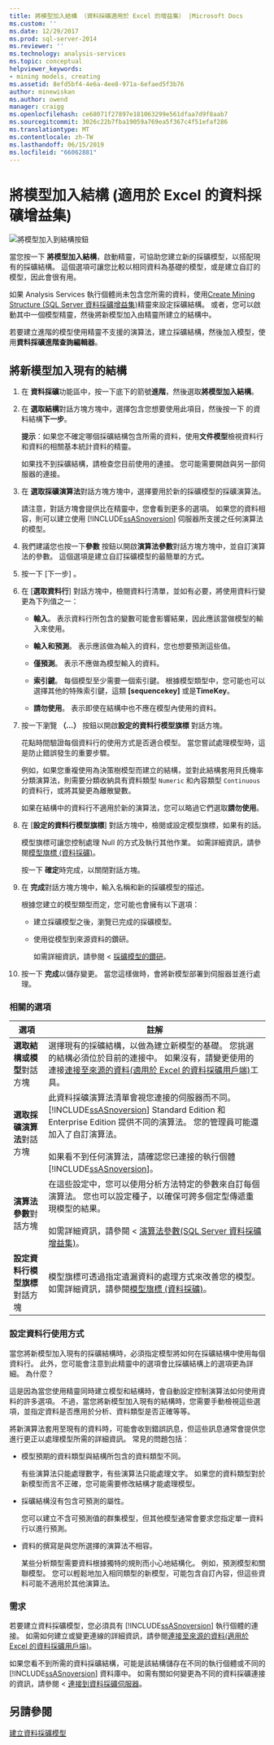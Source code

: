 ```yaml
---
title: 將模型加入結構 （資料採礦適用於 Excel 的增益集） |Microsoft Docs
ms.custom: ''
ms.date: 12/29/2017
ms.prod: sql-server-2014
ms.reviewer: ''
ms.technology: analysis-services
ms.topic: conceptual
helpviewer_keywords:
- mining models, creating
ms.assetid: 8efd5bf4-4e6a-4ee8-971a-6efaed5f3b76
author: minewiskan
ms.author: owend
manager: craigg
ms.openlocfilehash: ce68071f27897e181063299e561dfaa7d9f8aab7
ms.sourcegitcommit: 3026c22b7fba19059a769ea5f367c4f51efaf286
ms.translationtype: MT
ms.contentlocale: zh-TW
ms.lasthandoff: 06/15/2019
ms.locfileid: "66062881"
---
```

# <a name="add-model-to-structure-data-mining-add-ins-for-excel"></a>將模型加入結構 (適用於 Excel 的資料採礦增益集)
  ![將模型加入到結構按鈕](media/dmc-addmodel.gif "將模型加入結構 按鈕")  
  
 當您按一下 **將模型加入結構**，啟動精靈，可協助您建立新的採礦模型，以搭配現有的採礦結構。 這個選項可讓您比較以相同資料為基礎的模型，或是建立自訂的模型，因此會很有用。  
  
 如果 Analysis Services 執行個體尚未包含您所需的資料，使用[Create Mining Structure &#40;SQL Server 資料採礦增益集&#41;](create-mining-structure-sql-server-data-mining-add-ins.md)精靈來設定採礦結構。 或者，您可以啟動其中一個模型精靈，然後將新模型加入由精靈所建立的結構中。  
  
 若要建立進階的模型使用精靈不支援的演算法，建立採礦結構，然後加入模型，使用**資料採礦進階查詢編輯器**。  
  
## <a name="add-a-new-model-to-an-existing-structure"></a>將新模型加入現有的結構  
  
1.  在 **資料採礦**功能區中，按一下底下的箭號**進階**，然後選取**將模型加入結構**。  
  
2.  在 **選取結構**對話方塊方塊中，選擇包含您想要使用此項目，然後按一下 的資料結構**下一步**。  
  
     **提示**：如果您不確定哪個採礦結構包含所需的資料，使用**文件模型**檢視資料行和資料的相關基本統計資料的精靈。  
  
     如果找不到採礦結構，請檢查您目前使用的連接。 您可能需要開啟與另一部伺服器的連接。  
  
3.  在 **選取採礦演算法**對話方塊方塊中，選擇要用於新的採礦模型的採礦演算法。  
  
     請注意，對話方塊會提供比在精靈中，您會看到更多的選項。 如果您的資料相容，則可以建立使用 [!INCLUDE[ssASnoversion](../includes/ssasnoversion-md.md)] 伺服器所支援之任何演算法的模型。  
  
4.  我們建議您也按一下**參數** 按鈕以開啟**演算法參數**對話方塊方塊中，並自訂演算法的參數。 這個選項是建立自訂採礦模型的最簡單的方式。  
  
5.  按一下 [下一步]  。  
  
6.  在 [**選取資料行**] 對話方塊中，檢閱資料行清單，並如有必要，將使用資料行變更為下列值之一：  
  
    -   **輸入**。 表示資料行所包含的變數可能會影響結果，因此應該當做模型的輸入來使用。  
  
    -   **輸入和預測**。 表示應該做為輸入的資料，您也想要預測這些值。  
  
    -   **僅預測**。 表示不應做為模型輸入的資料。  
  
    -   **索引鍵**。 每個模型至少需要一個索引鍵。 根據模型類型中，您可能也可以選擇其他的特殊索引鍵，這類 **[sequencekey]** 或是**TimeKey**。  
  
    -   **請勿使用**。 表示即使在結構中也不應在模型內使用的資料。  
  
7.  按一下瀏覽 **（...）**  按鈕以開啟**設定的資料行模型旗標** 對話方塊。  
  
     花點時間驗證每個資料行的使用方式是否適合模型。 當您嘗試處理模型時，這是防止錯誤發生的重要步驟。  
  
     例如，如果您重複使用為決策樹模型而建立的結構，並對此結構套用貝氏機率分類演算法，則需要分類收納具有資料類型 `Numeric` 和內容類型 `Continuous` 的資料行，或將其變更為離散變數。  
  
     如果在結構中的資料行不適用於新的演算法，您可以略過它們選取**請勿使用**。  
  
8.  在 [**設定的資料行模型旗標**] 對話方塊中，檢閱或設定模型旗標，如果有的話。  
  
     模型旗標可讓您控制處理 Null 的方式及執行其他作業。 如需詳細資訊，請參閱[模型旗標 &#40;資料採礦&#41;](data-mining/modeling-flags-data-mining.md)。  
  
     按一下 **確定**時完成，以關閉對話方塊。  
  
9. 在 **完成**對話方塊方塊中，輸入名稱和新的採礦模型的描述。  
  
     根據您建立的模型類型而定，您可能也會擁有以下選項：  
  
    -   建立採礦模型之後，瀏覽已完成的採礦模型。  
  
    -   使用從模型到來源資料的鑽研。  
  
         如需詳細資訊，請參閱 <<c0> [ 採礦模型的鑽研](data-mining/drillthrough-on-mining-models.md)。  
  
10. 按一下 **完成**以儲存變更。 當您這樣做時，會將新模型部署到伺服器並進行處理。  
  
### <a name="related-options"></a>相關的選項  
  
|選項|註解|  
|------------|--------------|  
|**選取結構或模型**對話方塊|選擇現有的採礦結構，以做為建立新模型的基礎。  您挑選的結構必須位於目前的連接中。 如果沒有，請變更使用的連接[連接至來源的資料&#40;適用於 Excel 的資料採礦用戶端&#41;](connect-to-source-data-data-mining-client-for-excel.md)工具。|  
|**選取採礦演算法**對話方塊|此資料採礦演算法清單會視您連接的伺服器而不同。 [!INCLUDE[ssASnoversion](../includes/ssasnoversion-md.md)] Standard Edition 和 Enterprise Edition 提供不同的演算法。 您的管理員可能還加入了自訂演算法。<br /><br /> 如果看不到任何演算法，請確認您已連接的執行個體[!INCLUDE[ssASnoversion](../includes/ssasnoversion-md.md)]。|  
|**演算法參數**對話方塊|在這些設定中，您可以使用分析方法特定的參數來自訂每個演算法。 您也可以設定種子，以確保可跨多個定型傳遞重現模型的結果。<br /><br /> 如需詳細資訊，請參閱 <<c0> [ 演算法參數&#40;SQL Server 資料採礦增益集&#41;](algorithm-parameters-sql-server-data-mining-add-ins.md)。</c0>|  
|**設定資料行模型旗標**對話方塊|模型旗標可透過指定遺漏資料的處理方式來改善您的模型。 如需詳細資訊，請參閱[模型旗標 &#40;資料採礦&#41;](data-mining/modeling-flags-data-mining.md)。|  
  
###  <a name="Bkmk_mdlcolumn"></a> 設定資料行使用方式  
 當您將新模型加入現有的採礦結構時，必須指定模型將如何在採礦結構中使用每個資料行。 此外，您可能會注意到此精靈中的選項會比採礦結構上的選項更為詳細。 為什麼？  
  
 這是因為當您使用精靈同時建立模型和結構時，會自動設定控制演算法如何使用資料的許多選項。 不過，當您將新模型加入現有的結構時，您需要手動檢視這些選項，並指定資料是否應用於分析、資料類型是否正確等等。  
  
 將新演算法套用至現有的資料時，可能會收到錯誤訊息，但這些訊息通常會提供您進行更正以處理模型所需的詳細資訊。 常見的問題包括：  
  
-   模型預期的資料類型與結構所包含的資料類型不同。  
  
     有些演算法只能處理數字，有些演算法只能處理文字。 如果您的資料類型對於新模型而言不正確，您可能需要修改結構才能處理模型。  
  
-   採礦結構沒有包含可預測的屬性。  
  
     您可以建立不含可預測值的群集模型，但其他模型通常會要求您指定單一資料行以進行預測。  
  
-   資料的撰寫是與您所選擇的演算法不相容。  
  
     某些分析類型需要資料根據獨特的規則而小心地結構化。 例如，預測模型和關聯模型。 您可以輕鬆地加入相同類型的新模型，可能包含自訂內容，但這些資料可能不適用於其他演算法。  
  
### <a name="requirements"></a>需求  
 若要建立資料採礦模型，您必須具有 [!INCLUDE[ssASnoversion](../includes/ssasnoversion-md.md)] 執行個體的連接。 如需如何建立或變更連線的詳細資訊，請參閱[連接至來源的資料&#40;適用於 Excel 的資料採礦用戶端&#41;](connect-to-source-data-data-mining-client-for-excel.md)。  
  
 如果您看不到所需的資料採礦結構，可能是該結構儲存在不同的執行個體或不同的 [!INCLUDE[ssASnoversion](../includes/ssasnoversion-md.md)] 資料庫中。 如需有關如何變更為不同的資料採礦連接的資訊，請參閱 <<c0> [ 連接到資料採礦伺服器](connect-to-a-data-mining-server.md)。  
  
## <a name="see-also"></a>另請參閱  
 [建立資料採礦模型](creating-a-data-mining-model.md)   
